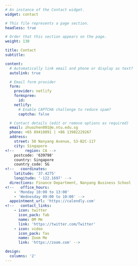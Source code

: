```yaml
---
# An instance of the Contact widget.
widget: contact

# This file represents a page section.
headless: true

# Order that this section appears on the page.
weight: 130

title: Contact
subtitle:

content:
  # Automatically link email and phone or display as text?
  autolink: true

  # Email form provider
  form:
    provider: netlify
    formspree:
      id:
    netlify:
      # Enable CAPTCHA challenge to reduce spam?
      captcha: false

  # Contact details (edit or remove options as required)
  email: zhuozhen001@e.ntu.edu.sg
  phone: +65 89410891 | +86 13982229267
  address:
    street: 50 Nanyang Avenue, S3-B2C-117
    city: Singapore
<!--     region: CA -->
    postcode: '639798'
    country: Singapore
    country_code: SG
<!--   coordinates:
    latitude: '37.4275'
    longitude: '-122.1697' -->
  directions: Finance Department, Nanyang Business School
<!--   office_hours:
    - 'Monday 10:00 to 13:00'
    - 'Wednesday 09:00 to 10:00' -->
  appointment_url: 'https://calendly.com'
<!--   contact_links:
    - icon: twitter
      icon_pack: fab
      name: DM Me
      link: 'https://twitter.com/Twitter'
    - icon: video
      icon_pack: fas
      name: Zoom Me
      link: 'https://zoom.com' -->

design:
  columns: '2'
---
```

